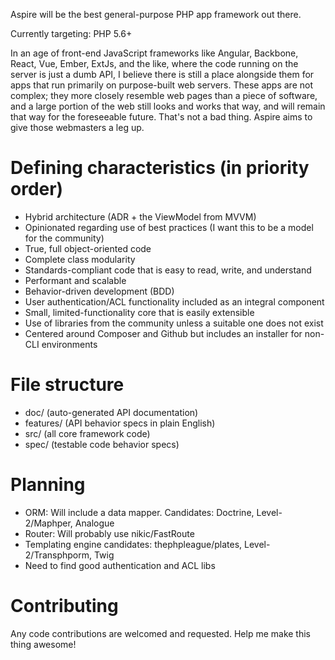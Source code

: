Aspire will be the best general-purpose PHP app framework out there.

Currently targeting: PHP 5.6+

In an age of front-end JavaScript frameworks like Angular, Backbone, React, Vue,
Ember, ExtJs, and the like, where the code running on the server is just a dumb API,
I believe there is still a place alongside them for apps that run primarily on
purpose-built web servers. These apps are not complex; they more closely resemble
web pages than a piece of software, and a large portion of the web still looks
and works that way, and will remain that way for the foreseeable future. That's
not a bad thing. Aspire aims to give those webmasters a leg up.

# Defining characteristics (in priority order)
 - Hybrid architecture (ADR + the ViewModel from MVVM)
 - Opinionated regarding use of best practices (I want this to be a model for the community)
 - True, full object-oriented code
 - Complete class modularity
 - Standards-compliant code that is easy to read, write, and understand
 - Performant and scalable
 - Behavior-driven development (BDD)
 - User authentication/ACL functionality included as an integral component
 - Small, limited-functionality core that is easily extensible
 - Use of libraries from the community unless a suitable one does not exist
 - Centered around Composer and Github but includes an installer for non-CLI environments

# File structure

- doc/      (auto-generated API documentation)
- features/ (API behavior specs in plain English)
- src/      (all core framework code)
- spec/     (testable code behavior specs)

# Planning

- ORM: Will include a data mapper. Candidates: Doctrine, Level-2/Maphper, Analogue
- Router: Will probably use nikic/FastRoute
- Templating engine candidates: thephpleague/plates, Level-2/Transphporm, Twig
- Need to find good authentication and ACL libs

# Contributing

Any code contributions are welcomed and requested. Help me make this thing awesome!